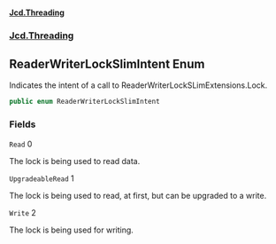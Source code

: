 #### [Jcd.Threading](index.md 'index')
### [Jcd.Threading](Jcd.Threading.md 'Jcd.Threading')

## ReaderWriterLockSlimIntent Enum

Indicates the intent of a call to ReaderWriterLockSLimExtensions.Lock.

```csharp
public enum ReaderWriterLockSlimIntent
```
### Fields

<a name='Jcd.Threading.ReaderWriterLockSlimIntent.Read'></a>

`Read` 0

The lock is being used to read data.

<a name='Jcd.Threading.ReaderWriterLockSlimIntent.UpgradeableRead'></a>

`UpgradeableRead` 1

The lock is being used to read, at first, but can be upgraded to a write.

<a name='Jcd.Threading.ReaderWriterLockSlimIntent.Write'></a>

`Write` 2

The lock is being used for writing.